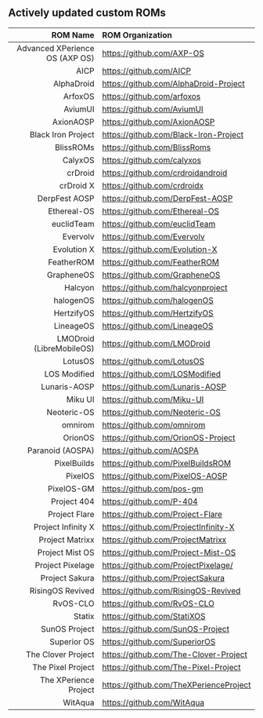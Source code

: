 ## Actively updated custom ROMs
ROM Name | ROM Organization
-------:|:-------------------------
Advanced XPerience OS (AXP OS)  | https://github.com/AXP-OS
AICP  | https://github.com/AICP
AlphaDroid  | https://github.com/AlphaDroid-Project
ArfoxOS | https://github.com/arfoxos
AviumUI | https://github.com/AviumUI
AxionAOSP | https://github.com/AxionAOSP
Black Iron Project  | https://github.com/Black-Iron-Project
BlissROMs  | https://github.com/BlissRoms
CalyxOS  | https://github.com/calyxos
crDroid  | https://github.com/crdroidandroid
crDroid X  | https://github.com/crdroidx
DerpFest AOSP  | https://github.com/DerpFest-AOSP
Ethereal-OS  | https://github.com/Ethereal-OS
euclidTeam | https://github.com/euclidTeam
Evervolv  | https://github.com/Evervolv
Evolution X  | https://github.com/Evolution-X
FeatherROM | https://github.com/FeatherROM
GrapheneOS  | https://github.com/GrapheneOS
Halcyon  | https://github.com/halcyonproject
halogenOS  | https://github.com/halogenOS
HertzifyOS | https://github.com/HertzifyOS
LineageOS  | https://github.com/LineageOS
LMODroid (LibreMobileOS)  | https://github.com/LMODroid
LotusOS | https://github.com/LotusOS
LOS Modified  | https://github.com/LOSModified
Lunaris-AOSP | https://github.com/Lunaris-AOSP
Miku UI  | https://github.com/Miku-UI
Neoteric-OS | https://github.com/Neoteric-OS
omnirom  | https://github.com/omnirom
OrionOS  | https://github.com/OrionOS-Project
Paranoid (AOSPA)  | https://github.com/AOSPA
PixelBuilds  | https://github.com/PixelBuildsROM
PixelOS  | https://github.com/PixelOS-AOSP
PixelOS-GM  | https://github.com/pos-gm
Project 404  | https://github.com/P-404
Project Flare | https://github.com/Project-Flare
Project Infinity X  | https://github.com/ProjectInfinity-X
Project Matrixx  | https://github.com/ProjectMatrixx
Project Mist OS  | https://github.com/Project-Mist-OS
Project Pixelage | https://github.com/ProjectPixelage/
Project Sakura  | https://github.com/ProjectSakura
RisingOS Revived  | https://github.com/RisingOS-Revived
RvOS-CLO | https://github.com/RvOS-CLO
Statix  | https://github.com/StatiXOS
SunOS Project | https://github.com/SunOS-Project
Superior OS  | https://github.com/SuperiorOS
The Clover Project | https://github.com/The-Clover-Project
The Pixel Project  |https://github.com/The-Pixel-Project
The XPerience Project  | https://github.com/TheXPerienceProject
WitAqua | https://github.com/WitAqua
